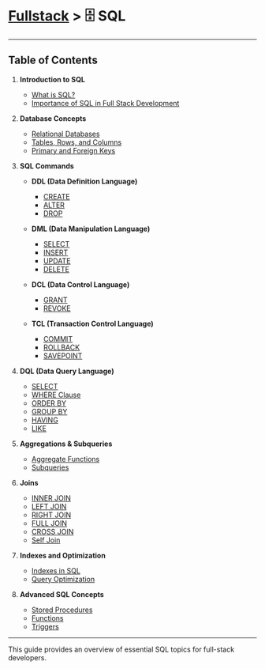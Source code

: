 # [Fullstack](../) > 🗄️ SQL

---

## Table of Contents

1. **Introduction to SQL**
   - [What is SQL?](./intro)
   - [Importance of SQL in Full Stack Development](./intro)

2. **Database Concepts**
   - [Relational Databases](./databases/)
   - [Tables, Rows, and Columns](./databases/)
   - [Primary and Foreign Keys](./databases/)

3. **SQL Commands**
   - **DDL (Data Definition Language)**
     - [CREATE](./ddl/#create)
     - [ALTER](./ddl/#alter)
     - [DROP](./ddl/#drop)
   
   - **DML (Data Manipulation Language)**
     - [SELECT](./dml/#select)
     - [INSERT](./dml/#insert)
     - [UPDATE](./dml/#update)
     - [DELETE](./dml/#delete)
   
   - **DCL (Data Control Language)**
     - [GRANT](./dcl/#grant)
     - [REVOKE](./dcl/#revoke)
   
   - **TCL (Transaction Control Language)**
     - [COMMIT](./tcl/#commit)
     - [ROLLBACK](./tcl/#rollback)
     - [SAVEPOINT](./tcl/#savepoint)

4. **DQL (Data Query Language)**
   - [SELECT](./dql/#select)
   - [WHERE Clause](./dql/#where)
   - [ORDER BY](./dql/#order-by)
   - [GROUP BY](./dql/#group-by)
   - [HAVING](./dql/#having)
   - [LIKE](./dql/#like)

5. **Aggregations & Subqueries**
   - [Aggregate Functions](./aggregations)
   - [Subqueries](./subqueries)

6. **Joins**
   - [INNER JOIN](./joins#inner)
   - [LEFT JOIN](./joins#left)
   - [RIGHT JOIN](./joins#right)
   - [FULL JOIN](./joins#full)
   - [CROSS JOIN](./joins#cross)
   - [Self Join](./joins#self)

7. **Indexes and Optimization**
   - [Indexes in SQL](./indexes/)
   - [Query Optimization](./indexes/)

8. **Advanced SQL Concepts**
   - [Stored Procedures](./advanced#storedprocedures)
   - [Functions](./advanced#functions)
   - [Triggers](./advanced#triggers)

---

This guide provides an overview of essential SQL topics for full-stack developers.

